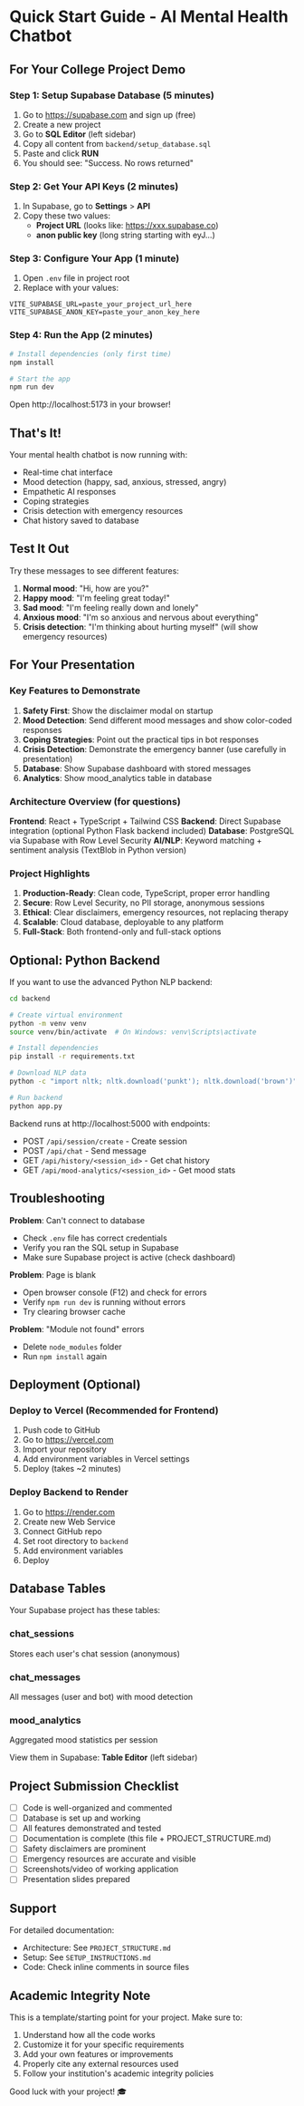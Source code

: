 # Quick Start Guide - AI Mental Health Chatbot

## For Your College Project Demo

### Step 1: Setup Supabase Database (5 minutes)

1. Go to https://supabase.com and sign up (free)
2. Create a new project
3. Go to **SQL Editor** (left sidebar)
4. Copy all content from `backend/setup_database.sql`
5. Paste and click **RUN**
6. You should see: "Success. No rows returned"

### Step 2: Get Your API Keys (2 minutes)

1. In Supabase, go to **Settings** > **API**
2. Copy these two values:
   - **Project URL** (looks like: https://xxx.supabase.co)
   - **anon public key** (long string starting with eyJ...)

### Step 3: Configure Your App (1 minute)

1. Open `.env` file in project root
2. Replace with your values:
```env
VITE_SUPABASE_URL=paste_your_project_url_here
VITE_SUPABASE_ANON_KEY=paste_your_anon_key_here
```

### Step 4: Run the App (2 minutes)

```bash
# Install dependencies (only first time)
npm install

# Start the app
npm run dev
```

Open http://localhost:5173 in your browser!

## That's It!

Your mental health chatbot is now running with:
- Real-time chat interface
- Mood detection (happy, sad, anxious, stressed, angry)
- Empathetic AI responses
- Coping strategies
- Crisis detection with emergency resources
- Chat history saved to database

## Test It Out

Try these messages to see different features:

1. **Normal mood**: "Hi, how are you?"
2. **Happy mood**: "I'm feeling great today!"
3. **Sad mood**: "I'm feeling really down and lonely"
4. **Anxious mood**: "I'm so anxious and nervous about everything"
5. **Crisis detection**: "I'm thinking about hurting myself" (will show emergency resources)

## For Your Presentation

### Key Features to Demonstrate

1. **Safety First**: Show the disclaimer modal on startup
2. **Mood Detection**: Send different mood messages and show color-coded responses
3. **Coping Strategies**: Point out the practical tips in bot responses
4. **Crisis Detection**: Demonstrate the emergency banner (use carefully in presentation)
5. **Database**: Show Supabase dashboard with stored messages
6. **Analytics**: Show mood_analytics table in database

### Architecture Overview (for questions)

**Frontend**: React + TypeScript + Tailwind CSS
**Backend**: Direct Supabase integration (optional Python Flask backend included)
**Database**: PostgreSQL via Supabase with Row Level Security
**AI/NLP**: Keyword matching + sentiment analysis (TextBlob in Python version)

### Project Highlights

1. **Production-Ready**: Clean code, TypeScript, proper error handling
2. **Secure**: Row Level Security, no PII storage, anonymous sessions
3. **Ethical**: Clear disclaimers, emergency resources, not replacing therapy
4. **Scalable**: Cloud database, deployable to any platform
5. **Full-Stack**: Both frontend-only and full-stack options

## Optional: Python Backend

If you want to use the advanced Python NLP backend:

```bash
cd backend

# Create virtual environment
python -m venv venv
source venv/bin/activate  # On Windows: venv\Scripts\activate

# Install dependencies
pip install -r requirements.txt

# Download NLP data
python -c "import nltk; nltk.download('punkt'); nltk.download('brown')"

# Run backend
python app.py
```

Backend runs at http://localhost:5000 with endpoints:
- POST `/api/session/create` - Create session
- POST `/api/chat` - Send message
- GET `/api/history/<session_id>` - Get chat history
- GET `/api/mood-analytics/<session_id>` - Get mood stats

## Troubleshooting

**Problem**: Can't connect to database
- Check `.env` file has correct credentials
- Verify you ran the SQL setup in Supabase
- Make sure Supabase project is active (check dashboard)

**Problem**: Page is blank
- Open browser console (F12) and check for errors
- Verify `npm run dev` is running without errors
- Try clearing browser cache

**Problem**: "Module not found" errors
- Delete `node_modules` folder
- Run `npm install` again

## Deployment (Optional)

### Deploy to Vercel (Recommended for Frontend)
1. Push code to GitHub
2. Go to https://vercel.com
3. Import your repository
4. Add environment variables in Vercel settings
5. Deploy (takes ~2 minutes)

### Deploy Backend to Render
1. Go to https://render.com
2. Create new Web Service
3. Connect GitHub repo
4. Set root directory to `backend`
5. Add environment variables
6. Deploy

## Database Tables

Your Supabase project has these tables:

### chat_sessions
Stores each user's chat session (anonymous)

### chat_messages
All messages (user and bot) with mood detection

### mood_analytics
Aggregated mood statistics per session

View them in Supabase: **Table Editor** (left sidebar)

## Project Submission Checklist

- [ ] Code is well-organized and commented
- [ ] Database is set up and working
- [ ] All features demonstrated and tested
- [ ] Documentation is complete (this file + PROJECT_STRUCTURE.md)
- [ ] Safety disclaimers are prominent
- [ ] Emergency resources are accurate and visible
- [ ] Screenshots/video of working application
- [ ] Presentation slides prepared

## Support

For detailed documentation:
- Architecture: See `PROJECT_STRUCTURE.md`
- Setup: See `SETUP_INSTRUCTIONS.md`
- Code: Check inline comments in source files

## Academic Integrity Note

This is a template/starting point for your project. Make sure to:
1. Understand how all the code works
2. Customize it for your specific requirements
3. Add your own features or improvements
4. Properly cite any external resources used
5. Follow your institution's academic integrity policies

Good luck with your project! 🎓
